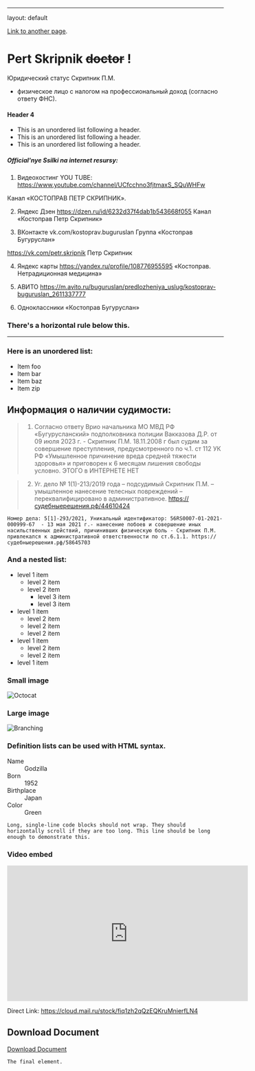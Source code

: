 ---
layout: default

[Link to another page](./another-page.html).

# Pert Skripnik ~~doctor~~ !

Юридический статус Скрипник П.М.
- физическое лицо с налогом на профессиональный доход (согласно ответу ФНС).

#### Header 4

*   This is an unordered list following a header.
*   This is an unordered list following a header.
*   This is an unordered list following a header.

##### Official'nye Ssilki na internet resursy:
1) Видеохостинг YOU TUBE: https://www.youtube.com/channel/UCfcchno3fjtmaxS_SQuWHFw

Канал «КОСТОПРАВ ПЕТР СКРИПНИК».

2) Яндекс Дзен https://dzen.ru/id/6232d37f4dab1b543668f055  Канал «Костоправ Петр Скрипник»

3) ВКонтакте vk.com/kostoprav.buguruslan  Группа «Костоправ Бугуруслан»

https://vk.com/petr.skripnik Петр Скрипник

4) Яндекс карты https://yandex.ru/profile/108776955595 «Костоправ. Нетрадиционная медицина»

5) АВИТО https://m.avito.ru/buguruslan/predlozheniya_uslug/kostoprav-buguruslan_2611337777

6) Одноклассники «Костоправ Бугуруслан»

### There's a horizontal rule below this.

* * *

### Here is an unordered list:

*   Item foo
*   Item bar
*   Item baz
*   Item zip

## Информация о наличии судимости:

> 1) Согласно ответу  Врио начальника МО МВД РФ «Бугурусланский»  подполковника полиции Вакказова Д.Р. от 09 июля 2023 г. -  Скрипник П.М.  18.11.2008 г был судим за совершение преступления, предусмотренного по ч.1. ст 112 УК РФ  «Умышленное причинение вреда средней тяжести здоровья» и приговорен к 6 месяцам лишения свободы условно. ЭТОГО в ИНТЕРНЕТЕ НЕТ

> 2) Уг. дело № 1(1)-213/2019 года – подсудимый Скрипник П.М. – умышленное нанесение телесных повреждений – переквалифицировано в административное. https://судебныерешения.рф/44610424

    Номер дела: 5[1]-293/2021, Уникальный идентификатор: 56RS0007-01-2021-000999-67  - 13 мая 2021 г.- нанесение побоев и совершение иных насильственных действий, причинивших физическую боль - Скрипник П.М. привлекался к административной ответственности по ст.6.1.1. https://судебныерешения.рф/58645703

### And a nested list:

- level 1 item
  - level 2 item
  - level 2 item
    - level 3 item
    - level 3 item
- level 1 item
  - level 2 item
  - level 2 item
  - level 2 item
- level 1 item
  - level 2 item
  - level 2 item
- level 1 item

### Small image

![Octocat](https://github.githubassets.com/images/icons/emoji/octocat.png)

### Large image

![Branching](https://guides.github.com/activities/hello-world/branching.png)


### Definition lists can be used with HTML syntax.

<dl>
<dt>Name</dt>
<dd>Godzilla</dd>
<dt>Born</dt>
<dd>1952</dd>
<dt>Birthplace</dt>
<dd>Japan</dd>
<dt>Color</dt>
<dd>Green</dd>
</dl>

```
Long, single-line code blocks should not wrap. They should horizontally scroll if they are too long. This line should be long enough to demonstrate this.
```

### Video embed

<iframe width="560" height="315" src="https://cloud.mail.ru/stock/fiq1zh2qQzEQKruMnierfLN4" frameborder="0" allowfullscreen></iframe>

Direct Link: https://cloud.mail.ru/stock/fiq1zh2qQzEQKruMnierfLN4
## Download Document

[Download Document](path-to-your-document/document.pdf)


```
The final element.
```
